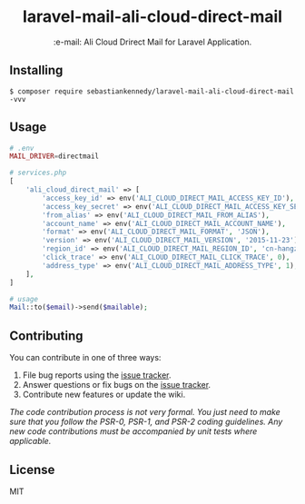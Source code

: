 <h1 align="center"> laravel-mail-ali-cloud-direct-mail </h1>

<p align="center">:e-mail: Ali Cloud Drirect Mail for Laravel Application.</p>


## Installing

```shell
$ composer require sebastiankennedy/laravel-mail-ali-cloud-direct-mail -vvv
```

## Usage

```php
# .env
MAIL_DRIVER=directmail

# services.php
[
    'ali_cloud_direct_mail' => [
        'access_key_id' => env('ALI_CLOUD_DIRECT_MAIL_ACCESS_KEY_ID'),
        'access_key_secret' => env('ALI_CLOUD_DIRECT_MAIL_ACCESS_KEY_SECRET'),
        'from_alias' => env('ALI_CLOUD_DIRECT_MAIL_FROM_ALIAS'),
        'account_name' => env('ALI_CLOUD_DIRECT_MAIL_ACCOUNT_NAME'),
        'format' => env('ALI_CLOUD_DIRECT_MAIL_FORMAT', 'JSON'),
        'version' => env('ALI_CLOUD_DIRECT_MAIL_VERSION', '2015-11-23'),
        'region_id' => env('ALI_CLOUD_DIRECT_MAIL_REGION_ID', 'cn-hangzhou'),
        'click_trace' => env('ALI_CLOUD_DIRECT_MAIL_CLICK_TRACE', 0),
        'address_type' => env('ALI_CLOUD_DIRECT_MAIL_ADDRESS_TYPE', 1),
    ],
]

# usage
Mail::to($email)->send($mailable);
```

## Contributing

You can contribute in one of three ways:

1. File bug reports using the [issue tracker](https://github.com/sebastiankennedy/laravel-mail-ali-cloud-direct-mail/issues).
2. Answer questions or fix bugs on the [issue tracker](https://github.com/sebastiankennedy/laravel-mail-ali-cloud-direct-mail/issues).
3. Contribute new features or update the wiki.

_The code contribution process is not very formal. You just need to make sure that you follow the PSR-0, PSR-1, and PSR-2 coding guidelines. Any new code contributions must be accompanied by unit tests where applicable._

## License

MIT


